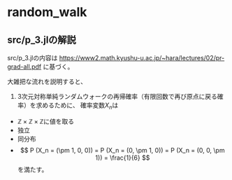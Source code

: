 # random_walk
## src/p_3.jlの解説
src/p_3.jlの内容は https://www2.math.kyushu-u.ac.jp/~hara/lectures/02/pr-grad-all.pdf に基づく。

大雑把な流れを説明すると、

1. 3次元対称単純ランダムウォークの再帰確率（有限回数で再び原点に戻る確率）を求めるために、
確率変数$X_n$は
- $\mathbb{Z} \times \mathbb{Z} \times \mathbb{Z}$に値を取る
- 独立
- 同分布
- $$
  P (X_n = (\pm 1, 0, 0)) = P (X_n = (0, \pm 1, 0)) = P (X_n = (0, 0, \pm 1)) = \frac{1}{6}
  $$
を満たす。